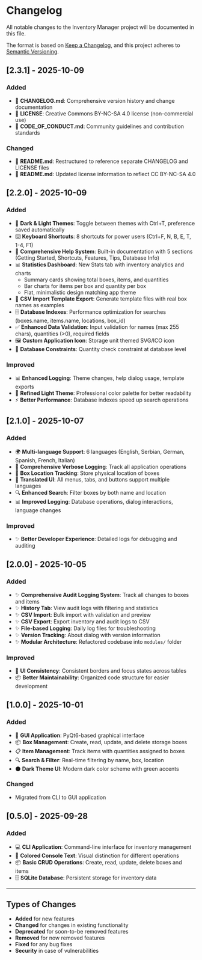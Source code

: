 # Changelog

All notable changes to the Inventory Manager project will be documented in this file.

The format is based on [Keep a Changelog](https://keepachangelog.com/en/1.0.0/),
and this project adheres to [Semantic Versioning](https://semver.org/spec/v2.0.0.html).

## [2.3.1] - 2025-10-09

### Added
- 📄 **CHANGELOG.md**: Comprehensive version history and change documentation
- 📜 **LICENSE**: Creative Commons BY-NC-SA 4.0 license (non-commercial use)
- 🤝 **CODE_OF_CONDUCT.md**: Community guidelines and contribution standards

### Changed
- 📖 **README.md**: Restructured to reference separate CHANGELOG and LICENSE files
- 📖 **README.md**: Updated license information to reflect CC BY-NC-SA 4.0

## [2.2.0] - 2025-10-09

### Added
- 🎨 **Dark & Light Themes**: Toggle between themes with Ctrl+T, preference saved automatically
- ⌨️ **Keyboard Shortcuts**: 8 shortcuts for power users (Ctrl+F, N, B, E, T, 1-4, F1)
- 📖 **Comprehensive Help System**: Built-in documentation with 5 sections (Getting Started, Shortcuts, Features, Tips, Database Info)
- 📊 **Statistics Dashboard**: New Stats tab with inventory analytics and charts
  - Summary cards showing total boxes, items, and quantities
  - Bar charts for items per box and quantity per box
  - Flat, minimalistic design matching app theme
- 📄 **CSV Import Template Export**: Generate template files with real box names as examples
- 🗄️ **Database Indexes**: Performance optimization for searches (boxes.name, items.name, locations, box_id)
- ✅ **Enhanced Data Validation**: Input validation for names (max 255 chars), quantities (>0), required fields
- 🖼️ **Custom Application Icon**: Storage unit themed SVG/ICO icon
- 🔧 **Database Constraints**: Quantity check constraint at database level

### Improved
- 📊 **Enhanced Logging**: Theme changes, help dialog usage, template exports
- 🎨 **Refined Light Theme**: Professional color palette for better readability
- ⚡ **Better Performance**: Database indexes speed up search operations

## [2.1.0] - 2025-10-07

### Added
- 🌍 **Multi-language Support**: 6 languages (English, Serbian, German, Spanish, French, Italian)
- 📝 **Comprehensive Verbose Logging**: Track all application operations
- 📍 **Box Location Tracking**: Store physical location of boxes
- 🎨 **Translated UI**: All menus, tabs, and buttons support multiple languages
- 🔍 **Enhanced Search**: Filter boxes by both name and location
- 📊 **Improved Logging**: Database operations, dialog interactions, language changes

### Improved
- ✨ **Better Developer Experience**: Detailed logs for debugging and auditing

## [2.0.0] - 2025-10-05

### Added
- ✨ **Comprehensive Audit Logging System**: Track all changes to boxes and items
- ✨ **History Tab**: View audit logs with filtering and statistics
- ✨ **CSV Import**: Bulk import with validation and preview
- ✨ **CSV Export**: Export inventory and audit logs to CSV
- ✨ **File-based Logging**: Daily log files for troubleshooting
- ✨ **Version Tracking**: About dialog with version information
- ✨ **Modular Architecture**: Refactored codebase into `modules/` folder

### Improved
- 🎨 **UI Consistency**: Consistent borders and focus states across tables
- 📦 **Better Maintainability**: Organized code structure for easier development

## [1.0.0] - 2025-10-01

### Added
- 🎨 **GUI Application**: PyQt6-based graphical interface
- 📦 **Box Management**: Create, read, update, and delete storage boxes
- 📋 **Item Management**: Track items with quantities assigned to boxes
- 🔍 **Search & Filter**: Real-time filtering by name, box, location
- 🌑 **Dark Theme UI**: Modern dark color scheme with green accents

### Changed
- Migrated from CLI to GUI application

## [0.5.0] - 2025-09-28

### Added
- 💻 **CLI Application**: Command-line interface for inventory management
- 🎨 **Colored Console Text**: Visual distinction for different operations
- 📦 **Basic CRUD Operations**: Create, read, update, delete boxes and items
- 🗄️ **SQLite Database**: Persistent storage for inventory data

---

## Types of Changes

- **Added** for new features
- **Changed** for changes in existing functionality
- **Deprecated** for soon-to-be removed features
- **Removed** for now removed features
- **Fixed** for any bug fixes
- **Security** in case of vulnerabilities
